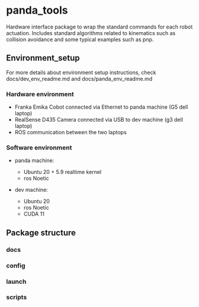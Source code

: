 # panda_tools

Hardware interface package to wrap the standard commands for each robot actuation. Includes standard algorithms related to kinematics such as collision avoidance and some typical examples such as pnp.

## Environment_setup

For more details about environment setup instructions, check docs/dev_env_readme.md and docs/panda_env_readme.md

### Hardware environment

- Franka Emika Cobot connected via Ethernet to panda machine (G5 dell laptop)
- RealSense D435 Camera connected via USB to dev machine (g3 dell laptop)
- ROS communication between the two laptops

### Software environment

- panda machine:
    - Ubuntu 20 + 5.9 realtime kernel
    - ros Noetic

- dev machine:
    - Ubuntu 20
    - ros Noetic
    - CUDA 11

## Package structure

### docs

### config

### launch

### scripts